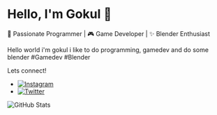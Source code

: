 # Hello, I'm Gokul 👋

🚀 Passionate Programmer | 🎮 Game Developer | ✨ Blender Enthusiast

Hello world i'm gokul i like to do programming, gamedev and do some blender #Gamedev #Blender

Lets connect!

- [![Instagram](https://your-instagram-logo-url.com)](https://www.instagram.com/not_.goku)
- [![Twitter](https://img.shields.io/twitter/follow/Gokul_ov)](https://twitter.com/Gokul_ov)


![GitHub Stats](https://github-readme-stats.vercel.app/api?username=yourusername&show_icons=true&theme=dark)


